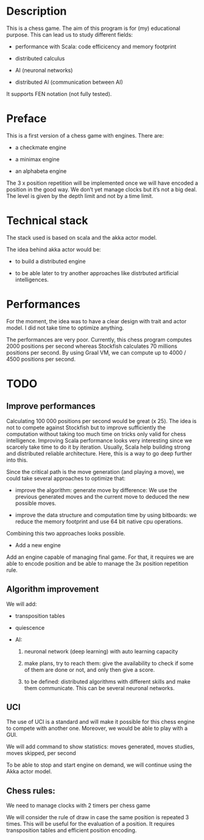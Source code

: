 Description
===========

This is a chess game. The aim of this program is for (my) educational
purpose. This can lead us to study different fields:

-   performance with Scala: code efficicency and memory footprint

-   distributed calculus

-   AI (neuronal networks)

-   distributed AI (communication between AI)

It supports FEN notation (not fully tested).

Preface
=======

This is a first version of a chess game with engines. There are:

-   a checkmate engine

-   a minimax engine

-   an alphabeta engine

The 3 x position repetition will be implemented once we will have
encoded a position in the good way. We don’t yet manage clocks but it’s
not a big deal. The level is given by the depth limit and not by a time
limit.

Technical stack
===============

The stack used is based on scala and the akka actor model.

The idea behind akka actor would be:

-   to build a distributed engine

-   to be able later to try another approaches like distrbuted
    artificial intelligences.

Performances
============

For the moment, the idea was to have a clear design with trait and actor
model. I did not take time to optimize anything.

The performances are very poor. Currently, this chess program computes
2000 positions per second whereas Stockfish calculates 70 millions
positions per second. By using Graal VM, we can compute up to 4000 /
4500 positions per second.

TODO
====

Improve performances
--------------------

Calculating 100 000 positions per second would be great (x 25). The idea
is not to compete against Stockfish but to improve sufficiently the
computation without taking too much time on tricks only valid for chess
intelligence. Improving Scala performance looks very interesting since
we scarcely take time to do it by iteration. Usually, Scala help
building strong and distributed reliable architecture. Here, this is a
way to go deep further into this.

Since the critical path is the move generation (and playing a move), we
could take several approaches to optimize that:

-   improve the algorithm: generate move by difference: We use the
    previous generated moves and the current move to deduced the new
    possible moves.

-   improve the data structure and computation time by using bitboards:
    we reduce the memory footprint and use 64 bit native cpu operations.

Combining this two approaches looks possible.

-   Add a new engine

Add an engine capable of managing final game. For that, it requires we
are able to encode position and be able to manage the 3x position
repetition rule.

Algorithm improvement
---------------------

We will add:

-   transposition tables

-   quiescence

-   AI:

    1.  neuronal network (deep learning) with auto learning capacity

    2.  make plans, try to reach them: give the availability to check if
        some of them are done or not, and only then give a score.

    3.  to be defined: distributed algorithms with different skills and
        make them communicate. This can be several neuronal networks.

UCI
---

The use of UCI is a standard and will make it possible for this chess
engine to compete with another one. Moreover, we would be able to play
with a GUI.

We will add command to show statistics: moves generated, moves studies,
moves skipped, per second

To be able to stop and start engine on demand, we will continue using
the Akka actor model.

Chess rules:
------------

We need to manage clocks with 2 timers per chess game

We will consider the rule of draw in case the same position is repeated
3 times. This will be useful for the evaluation of a position. It
requires transposition tables and efficient position encoding.

